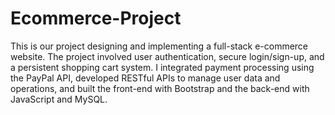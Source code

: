 # Ecommerce-Project

This is our project designing and implementing a full-stack e-commerce website. The project involved user authentication, secure login/sign-up, and a persistent shopping cart system. I integrated payment processing using the PayPal API, developed RESTful APIs to manage user data and operations, and built the front-end with Bootstrap and the back-end with JavaScript and MySQL. 
